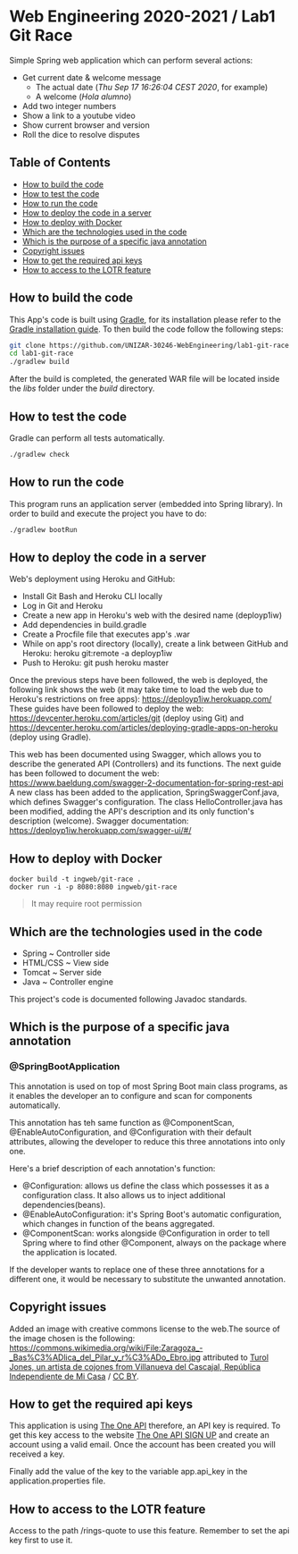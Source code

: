 <!-- omit in toc -->
# Web Engineering 2020-2021 / Lab1 Git Race

Simple Spring web application which can perform several actions:

* Get current date & welcome message
  * The actual date (*Thu Sep 17 16:26:04 CEST 2020*, for example)
  * A welcome (*Hola alumno*)
* Add two integer numbers
* Show a link to a youtube video
* Show current browser and version
* Roll the dice to resolve disputes

<!-- omit in toc -->
## Table of Contents

- [How to build the code](#how-to-build-the-code)
- [How to test the code](#how-to-test-the-code)
- [How to run the code](#how-to-run-the-code)
- [How to deploy the code in a server](#how-to-deploy-the-code-in-a-server)
- [How to deploy with Docker](#how-to-deploy-with-docker)
- [Which are the technologies used in the code](#which-are-the-technologies-used-in-the-code)
- [Which is the purpose of a specific java annotation](#which-is-the-purpose-of-a-specific-java-annotation)
- [Copyright issues](#copyright-issues)
- [How to get the required api keys](#how-to-get-the-required-api-keys)
- [How to access to the LOTR feature](#how-to-access-to-the-lotr-feature)

## How to build the code

This App's code is built using [Gradle](http://gradle.org), for its installation please refer to the [Gradle installation guide](https://docs.gradle.org/current/userguide/installation.html). To then build the code follow the following steps:

```bash
git clone https://github.com/UNIZAR-30246-WebEngineering/lab1-git-race
cd lab1-git-race
./gradlew build
```

After the build is completed, the generated WAR file will be located inside the _libs_ folder under the _build_ directory.

## How to test the code

Gradle can perform all tests automatically.

```bash
./gradlew check
```

## How to run the code

This program runs an application server (embedded into Spring library).
In order to build and execute the project you have to do:

```bash
./gradlew bootRun
```

## How to deploy the code in a server

Web's deployment using Heroku and GitHub:

- Install Git Bash and Heroku CLI locally
- Log in Git and Heroku
- Create a new app in Heroku's web with the desired name (deployp1iw)
- Add dependencies in build.gradle
- Create a Procfile file that executes app's .war
- While on app's root directory (locally), create a link between GitHub and Heroku: heroku git:remote -a deployp1iw
- Push to Heroku: git push heroku master

Once the previous steps have been followed, the web is deployed, the following link shows the web (it may take time to load the web due to Heroku's restrictions on free apps): <https://deployp1iw.herokuapp.com/>
These guides have been followed to deploy the web: <https://devcenter.heroku.com/articles/git> (deploy using Git) and <https://devcenter.heroku.com/articles/deploying-gradle-apps-on-heroku> (deploy using Gradle).

This web has been documented using Swagger, which allows you to describe the generated API (Controllers) and its functions. The next guide has been followed to document the web: <https://www.baeldung.com/swagger-2-documentation-for-spring-rest-api>
A new class has been added to the application, SpringSwaggerConf.java, which defines Swagger's configuration. The class HelloController.java has been modified, adding the API's description and its only function's description (welcome).
Swagger documentation: <https://deployp1iw.herokuapp.com/swagger-ui/#/>

## How to deploy with Docker  
```
docker build -t ingweb/git-race .
docker run -i -p 8080:8080 ingweb/git-race 
```
> It may require root permission
> 
## Which are the technologies used in the code

* Spring ~ Controller side
* HTML/CSS ~ View side
* Tomcat ~ Server side
* Java ~ Controller engine

This project's code is documented following Javadoc standards.

## Which is the purpose of a specific java annotation

<!-- omit in toc -->
### @SpringBootApplication

This annotation is used on top of most Spring Boot main class programs, as it enables the developer an to configure and scan for components automatically.

This annotation has teh same function as @ComponentScan, @EnableAutoConfiguration, and @Configuration with their default attributes, allowing the developer to reduce this three annotations into only one.

Here's a brief description of each annotation's function:

* @Configuration: allows us define the class which possesses it as a configuration class. It also allows us to inject additional dependencies(beans).
* @EnableAutoConfiguration: it's Spring Boot's automatic configuration, which changes in function of the beans aggregated.
* @ComponentScan: works alongside @Configuration in order to tell Spring where to find other @Component, always on the package where the application is located.

If the developer wants to replace one of these three annotations for a different one, it would be necessary to substitute the unwanted annotation.

## Copyright issues

Added an image with creative commons license to the web.The source of the image chosen is the following: <https://commons.wikimedia.org/wiki/File:Zaragoza_-_Bas%C3%ADlica_del_Pilar_y_r%C3%ADo_Ebro.jpg> attributed to [Turol Jones, un artista de cojones from Villanueva del Cascajal, República Independiente de Mi Casa](https://commons.wikimedia.org/wiki/File:Zaragoza_-_Bas%C3%ADlica_del_Pilar_y_r%C3%ADo_Ebro.jpg) / [CC BY](https://creativecommons.org/licenses/by/2.0).

## How to get the required api keys

This application is using [The One API](https://the-one-api.dev/) therefore, an API key is required.
To get this key access to the website [The One API SIGN UP](https://the-one-api.dev/sign-up)
and create an account using a valid email. Once the account has been created you will
received a key.

Finally add the value of the key to the variable app.api_key in the application.properties
file.

## How to access to the LOTR feature

Access to the path /rings-quote to use this feature.
Remember to set the api key first to use it.  
